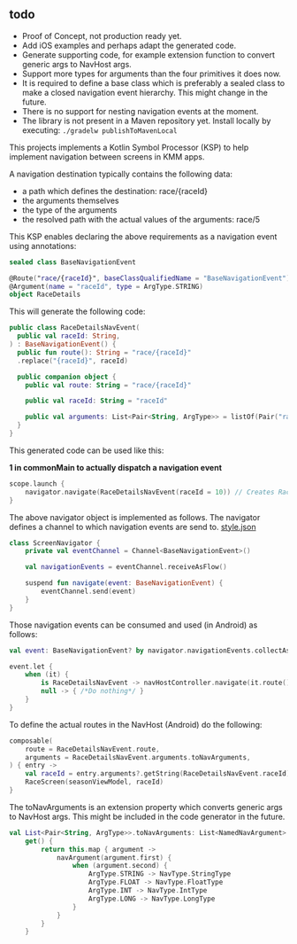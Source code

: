 ## todo
- Proof of Concept, not production ready yet.
- Add iOS examples and perhaps adapt the generated code.
- Generate supporting code, for example extension function to convert generic args to NavHost args.
- Support more types for arguments than the four primitives it does now.
- It is required to define a base class which is preferably a sealed class to make a closed navigation event hierarchy. This might change in the future.
- There is no support for nesting navigation events at the moment.
- The library is not present in a Maven repository yet. Install locally by executing: ```./gradelw publishToMavenLocal```

This projects implements a Kotlin Symbol Processor (KSP) to help implement navigation between screens in KMM apps.

A navigation destination typically contains the following data:
- a path which defines the destination: race/{raceId}
- the arguments themselves
- the type of the arguments
- the resolved path with the actual values of the arguments: race/5

This KSP enables declaring the above requirements as a navigation event using annotations:

```kotlin
sealed class BaseNavigationEvent

@Route("race/{raceId}", baseClassQualifiedName = "BaseNavigationEvent")
@Argument(name = "raceId", type = ArgType.STRING)
object RaceDetails
```

This will generate the following code:

```kotlin
public class RaceDetailsNavEvent(
  public val raceId: String,
) : BaseNavigationEvent() {
  public fun route(): String = "race/{raceId}"
  .replace("{raceId}", raceId)

  public companion object {
    public val route: String = "race/{raceId}"

    public val raceId: String = "raceId"

    public val arguments: List<Pair<String, ArgType>> = listOf(Pair("raceId",ArgType.STRING))
  }
}
```

This generated code can be used like this:

**1 in commonMain to actually dispatch a navigation event**

```kotlin
scope.launch {
    navigator.navigate(RaceDetailsNavEvent(raceId = 10)) // Creates RaceDetailsNavEvent for race with raceId = 10 
}
```

The above navigator object is implemented as follows. The navigator defines a channel to which navigation events are send to.
[style.json](../../../../Downloads/ACCEPTANCE-(in-use)(ckzy3z68o002816muigbjriq7)/style.json)
```kotlin
class ScreenNavigator {
    private val eventChannel = Channel<BaseNavigationEvent>()

    val navigationEvents = eventChannel.receiveAsFlow()

    suspend fun navigate(event: BaseNavigationEvent) {
        eventChannel.send(event)
    }
}
```

Those navigation events can be consumed and used (in Android) as follows:

```kotlin
val event: BaseNavigationEvent? by navigator.navigationEvents.collectAsStateWithLifecycle(null)

event.let {
    when (it) {
        is RaceDetailsNavEvent -> navHostController.navigate(it.route()) // it.route gives: race/10
        null -> { /*Do nothing*/ }
    }
}
```

To define the actual routes in the NavHost (Android) do the following:

```kotlin
composable(
    route = RaceDetailsNavEvent.route,
    arguments = RaceDetailsNavEvent.arguments.toNavArguments,
) { entry ->
    val raceId = entry.arguments?.getString(RaceDetailsNavEvent.raceId) ?: ""
    RaceScreen(seasonViewModel, raceId)
}
```

The toNavArguments is an extension property which converts generic args to NavHost args. This might be included in the code generator
in the future.

```kotlin
val List<Pair<String, ArgType>>.toNavArguments: List<NamedNavArgument>
    get() {
        return this.map { argument ->
            navArgument(argument.first) {
                when (argument.second) {
                    ArgType.STRING -> NavType.StringType
                    ArgType.FLOAT -> NavType.FloatType
                    ArgType.INT -> NavType.IntType
                    ArgType.LONG -> NavType.LongType
                }
            }
        }
    }
```
